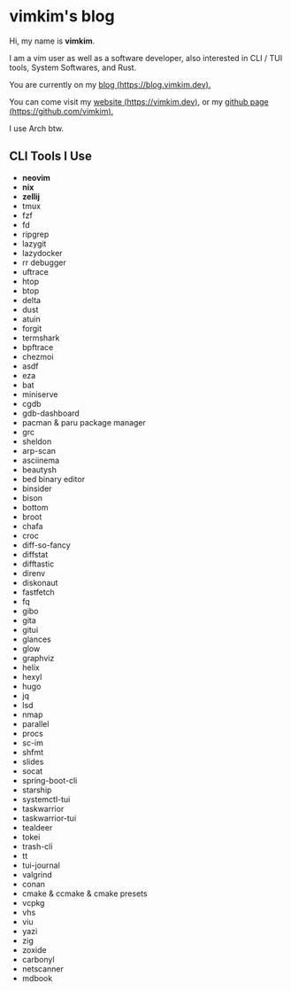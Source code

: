 # vimkim's blog

Hi, my name is **vimkim**.

I am a vim user as well as a software developer, also interested in CLI / TUI tools, System Softwares, and Rust.

You are currently on my [blog (https://blog.vimkim.dev).](https://blog.vimkim.dev)

You can come visit
my [website (https://vimkim.dev)](https://vimkim.dev),
or my
[github page (https://github.com/vimkim).](https://github.com/vimkim)

I use Arch btw.

## CLI Tools I Use

- **neovim**
- **nix**
- **zellij**
- tmux
- fzf
- fd
- ripgrep
- lazygit
- lazydocker
- rr debugger
- uftrace
- htop
- btop
- delta
- dust
- atuin
- forgit
- termshark
- bpftrace
- chezmoi
- asdf
- eza
- bat
- miniserve
- cgdb
- gdb-dashboard
- pacman & paru package manager
- grc
- sheldon
- arp-scan
- asciinema
- beautysh
- bed binary editor
- binsider
- bison
- bottom
- broot
- chafa
- croc
- diff-so-fancy
- diffstat
- difftastic
- direnv
- diskonaut
- fastfetch
- fq
- gibo
- gita
- gitui
- glances
- glow
- graphviz
- helix
- hexyl
- hugo
- jq
- lsd
- nmap
- parallel
- procs
- sc-im
- shfmt
- slides
- socat
- spring-boot-cli
- starship
- systemctl-tui
- taskwarrior
- taskwarrior-tui
- tealdeer
- tokei
- trash-cli
- tt
- tui-journal
- valgrind
- conan
- cmake & ccmake & cmake presets
- vcpkg
- vhs
- viu
- yazi
- zig
- zoxide
- carbonyl
- netscanner
- mdbook

